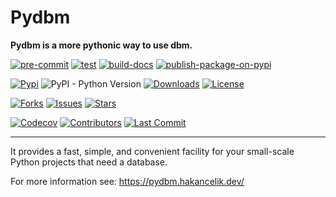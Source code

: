# Pydbm

**Pydbm is a more pythonic way to use dbm.**

[![pre-commit](https://github.com/hakancelikdev/pydbm/actions/workflows/pre-commit.yml/badge.svg)](https://github.com/hakancelikdev/pydbm/actions/workflows/pre-commit.yml)
[![test](https://github.com/hakancelikdev/pydbm/actions/workflows/tests.yml/badge.svg)](https://github.com/hakancelikdev/pydbm/actions/workflows/tests.yml)
[![build-docs](https://github.com/hakancelikdev/pydbm/actions/workflows/docs.yml/badge.svg)](https://github.com/hakancelikdev/pydbm/actions/workflows/docs.yml)
[![publish-package-on-pypi](https://github.com/hakancelikdev/pydbm/actions/workflows/pypi.yml/badge.svg)](https://github.com/hakancelikdev/pydbm/actions/workflows/pypi.yml)

[![Pypi](https://img.shields.io/pypi/v/pythonic-dbm)](https://pypi.org/project/pythonic-dbm/)
![PyPI - Python Version](https://img.shields.io/pypi/pyversions/pythonic-dbm)
[![Downloads](https://static.pepy.tech/personalized-badge/pythonic-dbm?period=total&units=international_system&left_color=grey&right_color=red&left_text=downloads)](https://pepy.tech/project/pythonic-dbm)
[![License](https://img.shields.io/github/license/hakancelikdev/pydbm.svg)](https://github.com/hakancelikdev/pydbm/blob/main/LICENSE)

[![Forks](https://img.shields.io/github/forks/hakancelikdev/pydbm)](https://github.com/hakancelikdev/pydbm/fork)
[![Issues](https://img.shields.io/github/issues/hakancelikdev/pydbm)](https://github.com/hakancelikdev/pydbm/issues)
[![Stars](https://img.shields.io/github/stars/hakancelikdev/pydbm)](https://github.com/hakancelikdev/pydbm/stargazers)

[![Codecov](https://codecov.io/gh/hakancelikdev/pydbm/branch/main/graph/badge.svg)](https://codecov.io/gh/hakancelikdev/pydbm)
[![Contributors](https://img.shields.io/github/contributors/hakancelikdev/pydbm)](https://github.com/hakancelikdev/pydbm/graphs/contributors)
[![Last Commit](https://img.shields.io/github/last-commit/hakancelikdev/pydbm.svg)](https://github.com/hakancelikdev/pydbm/commits/main)

-----

It provides a fast, simple, and convenient facility for your small-scale Python projects that need a database.

For more information see: https://pydbm.hakancelik.dev/
